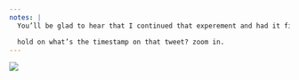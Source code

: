 ```yaml
---
notes: |
  You’ll be glad to hear that I continued that experement and had it finished months ago and release to the world to use for ages 

  hold on what’s the timestamp on that tweet? zoom in. 
---
```


![](/release-tweet.png)


